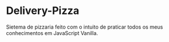# Delivery-Pizza
Sietema de pizzaria feito com o intuito de praticar todos os meus conhecimentos em JavaScript Vanilla.
